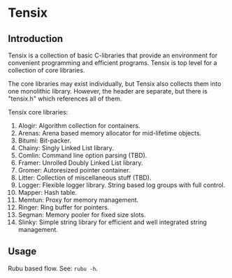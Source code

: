 # Tensix

## Introduction

Tensix is a collection of basic C-libraries that provide an
environment for convenient programming and efficient programs. Tensix
is top level for a collection of core libraries.

The core libraries may exist individually, but Tensix also collects
them into one monolithic library. However, the header are separate,
but there is "tensix.h" which references all of them.

Tensix core libraries:

1. Alogir: Algorithm collection for containers.
1. Arenas: Arena based memory allocator for mid-lifetime objects.
1. Bitumi: Bit-packer.
1. Chainy: Singly Linked List library.
1. Comlin: Command line option parsing (TBD).
1. Framer: Unrolled Doubly Linked List library.
1. Gromer: Autoresized pointer container.
1. Litter: Collection of miscellaneous stuff (TBD).
1. Logger: Flexible logger library. String based log groups with full
           control.
1. Mapper: Hash table.
1. Memtun: Proxy for memory management.
1. Ringer: Ring buffer for pointers.
1. Segman: Memory pooler for fixed size slots.
1. Slinky: Simple string library for efficient and well integrated
           string management.


## Usage

Rubu based flow. See: `rubu -h`.


